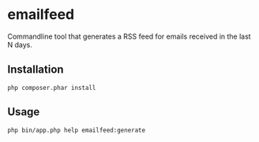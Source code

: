 emailfeed
=========

Commandline tool that generates a RSS feed for emails received in the last N days.

Installation
------------
    php composer.phar install

Usage
-----
    php bin/app.php help emailfeed:generate